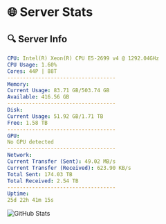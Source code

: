 # 🌐 Server Stats
## 🔍 Server Info
```yaml
CPU: Intel(R) Xeon(R) CPU E5-2699 v4 @ 1292.04GHz
CPU Usage: 1.60%
Cores: 44P | 88T
-----------------------------------
Memory:
Current Usage: 83.71 GB/503.74 GB
Available: 416.56 GB
-----------------------------------
Disk:
Current Usage: 51.92 GB/1.71 TB
Free: 1.58 TB
-----------------------------------
GPU:
No GPU detected
-----------------------------------
Network:
Current Transfer (Sent): 49.02 MB/s
Current Transfer (Received): 623.90 KB/s
Total Sent: 174.03 TB
Total Received: 2.54 TB
-----------------------------------
Uptime:
25d 22h 41m 15s
```
![GitHub Stats](https://img.shields.io/badge/Updated-2025-03-05_21:24:33-blue)